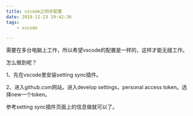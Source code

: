```yaml
---
title: vscode之同步配置
date: 2018-12-23 19:42:36
tags:
	- vscode

---
```




需要在多台电脑上工作，所以希望vscode的配置是一样的，这样才能无缝工作。

怎么做到呢？

1、先在vscode里安装setting sync插件。

2、进入github.com网站。进入develop settings，personal access token。选择new一个token。



参考setting sync插件页面上的信息做就可以了。

